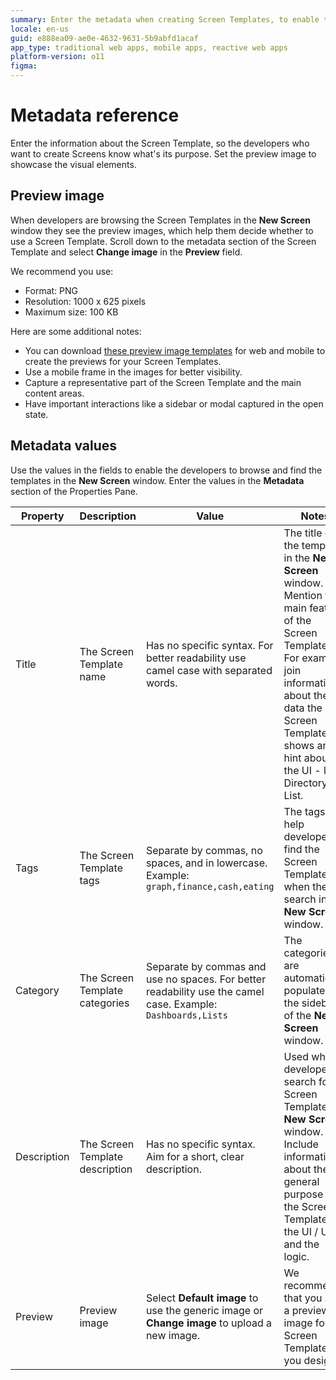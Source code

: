 ```yaml
---
summary: Enter the metadata when creating Screen Templates, to enable the developers to choose the best Screen Template for the Screen they are creating.
locale: en-us
guid: e888ea09-ae0e-4632-9631-5b9abfd1acaf
app_type: traditional web apps, mobile apps, reactive web apps
platform-version: o11
figma:
---
```


# Metadata reference

Enter the information about the Screen Template, so the developers who want to create Screens know what's its purpose. Set the preview image to showcase the visual elements.

## Preview image

When developers are browsing the Screen Templates in the **New Screen** window they see the preview images, which help them decide whether to use a Screen Template. Scroll down to the metadata section of the Screen Template and select **Change image** in the **Preview** field.

We recommend you use:

* Format: PNG
* Resolution: 1000 x 625 pixels
* Maximum size: 100 KB

Here are some additional notes:

* You can download [these preview image templates](<https://www.outsystems.com/Downloads/ScreenDetails.aspx?MajorVersion=1&ReleaseId=19347>) for web and mobile to create the previews for your Screen Templates.
* Use a mobile frame in the images for better visibility.
* Capture a representative part of the Screen Template and the main content areas.
* Have important interactions like a sidebar or modal captured in the open state.

## Metadata values

Use the values in the fields to enable the developers to browse and find the templates in the **New Screen** window. Enter the values in the **Metadata** section of the Properties Pane.

Property | Description | Value | Notes  
---|---|---|---  
Title | The Screen Template name | Has no specific syntax. For better readability use camel case with separated words. | The title of the template in the **New Screen** window. Mention the main feature of the Screen Template. For example, join information about the data the Screen Template shows and a hint about the UI - like Directory List.  
Tags | The Screen Template tags | Separate by commas, no spaces, and in lowercase. Example: `graph,finance,cash,eating` | The tags help developers find the Screen Template when they search in the **New Screen** window.  
Category | The Screen Template categories | Separate by commas and use no spaces. For better readability use the camel case. Example: `Dashboards,Lists` | The categories are automatically populated in the sidebar of the **New Screen** window.
Description | The Screen Template description| Has no specific syntax. Aim for a short, clear description. | Used when developers search for a Screen Template in **New Screen** window. Include information about the general purpose of the Screen Template, the UI / UX and the logic.
Preview | Preview image | Select **Default image** to use the generic image or **Change image** to upload a new image. | We recommend that you set a preview image for all Screen Templates you design.
